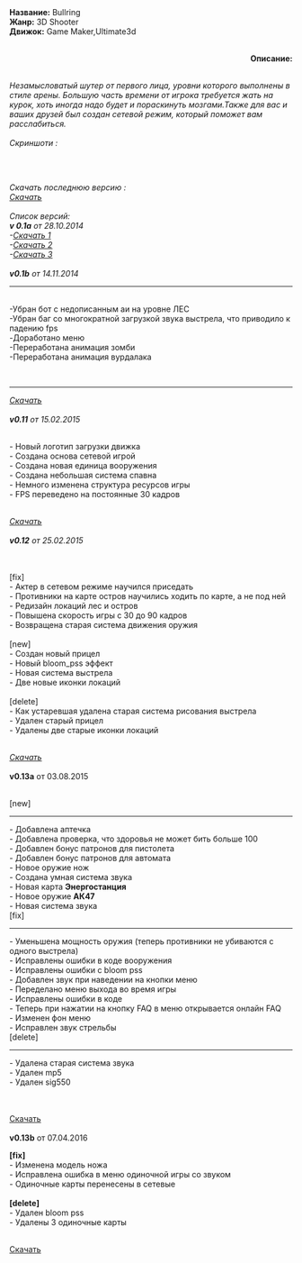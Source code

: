 <div align="center"><strong><a class="ulightbox" title="Нажмите для просмотра в полном размере..." href="http://gamemaker.ucoz.com/_fr/6/4736766.png" target="_blank" rel="noopener"><img src="http://gamemaker.ucoz.com/_fr/6/s4736766.jpg" alt="" align="" /></a></strong></div>
<p><br /><br /><strong>Название:</strong>&nbsp;Bullring<br /><strong>Жанр:</strong>&nbsp;3D Shooter<br /><strong>Движок:</strong>&nbsp;Game Maker,Ultimate3d<br /><br /></p>
<div align="right"><strong>Описание:</strong></div>
<p><br /><em>Незамысловатый шутер от первого лица, уровни которого выполнены в стиле арены. Большую часть времени от игрока требуется жать на курок, хоть иногда надо будет и пораскинуть мозгами.Также для вас и ваших друзей был создан сетевой режим, который поможет вам расслабиться.</em><br /><br /><em>Скриншоти :</em></p>
<div align="justify"><a class="link" title="http://radikal.ru/fp/30a51244c95b46e28c719979fbb673c9" href="http://gamemaker.ucoz.com/go?http://radikal.ru/fp/30a51244c95b46e28c719979fbb673c9" target="_blank" rel="nofollow noopener"><img src="http://s018.radikal.ru/i519/1502/c0/d5b6166a671dt.jpg" alt="" border="0" /></a><br /><a class="link" title="http://radikal.ru/fp/173ae66d457f482c84777489a2c90e48" href="http://gamemaker.ucoz.com/go?http://radikal.ru/fp/173ae66d457f482c84777489a2c90e48" target="_blank" rel="nofollow noopener"><img src="http://s017.radikal.ru/i440/1502/f5/5db27fe932d1t.jpg" alt="" border="0" /></a><br /><a class="link" title="http://radikal.ru/fp/3b933aff9a21449a987ec326a67ddac1" href="http://gamemaker.ucoz.com/go?http://radikal.ru/fp/3b933aff9a21449a987ec326a67ddac1" target="_blank" rel="nofollow noopener"><img src="http://s015.radikal.ru/i332/1502/8e/59ed92cea2c3t.jpg" alt="" border="0" /></a></div>
<p><br /><br /><em>Скачать последнюю версию :<br /><a class="link" title="https://drive.google.com/file/d/0B22jaXx1KhWiZ0g5amh6Y3NfeGs/view" href="http://gamemaker.ucoz.com/go?https://drive.google.com/file/d/0B22jaXx1KhWiZ0g5amh6Y3NfeGs/view" target="_blank" rel="nofollow noopener">Скачать</a><br /><br />Список версий:<br /><strong>v 0.1a</strong>&nbsp;от 28.10.2014<br />-<a class="link" title="http://sttt912.spaces.ru/files/?r=main%2Fview&amp;Li=-7584298&amp;Lii=53592433&amp;Link_id=669812&amp;Lt=1&amp;Read=53592433&amp;Sn=1&amp;sid=::sid::" href="http://gamemaker.ucoz.com/go?http://sttt912.spaces.ru/files/?r=main%2Fview&amp;Li=-7584298&amp;Lii=53592433&amp;Link_id=669812&amp;Lt=1&amp;Read=53592433&amp;Sn=1&amp;sid=::sid::" target="_blank" rel="nofollow noopener">Скачать 1</a><br />-<a class="link" title="http://adf.ly/u8Pmd" href="http://gamemaker.ucoz.com/go?http://adf.ly/u8Pmd" target="_blank" rel="nofollow noopener">Скачать 2</a><br />-<a class="link" title="http://adf.ly/u8PyN" href="http://gamemaker.ucoz.com/go?http://adf.ly/u8PyN" target="_blank" rel="nofollow noopener">Скачать 3</a><br /><br /><strong>v0.1b</strong>&nbsp;от 14.11.2014</em></p>
<hr />
<div id="uSpoilerLLXHwD" class="uSpoilerOpened">
<div class="uSpoilerText"><br />-Убран бот с недописанным аи на уровне ЛЕС<br />-Убран баг со многократной загрузкой звука выстрела, что приводило к падению fps<br />-Доработано меню<br />-Переработана анимация зомби<br />-Переработана анимация вурдалака</div>
</div>
<p><em>&nbsp;</em></p>
<hr />
<p><em><a class="link" title="https://yadi.sk/d/jBtzGLZwchSUY" href="http://gamemaker.ucoz.com/go?https://yadi.sk/d/jBtzGLZwchSUY" target="_blank" rel="nofollow noopener">Скачать</a><br /><br /><strong>v0.11</strong>&nbsp;от 15.02.2015<br /><br /></em></p>
<div id="uSpoiler_26erZ" class="uSpoilerOpened">
<div class="uSpoilerText">- Новый логотип загрузки движка<br />- Создана основа сетевой игрой<br />- Создана новая единица вооружения<br />- Создана небольшая система спавна<br />- Немного изменена структура ресурсов игры<br />- FPS переведено на постоянные 30 кадров</div>
</div>
<p><em><br /><a class="link" title="https://yadi.sk/d/hEMRn39_ege89" href="http://gamemaker.ucoz.com/go?https://yadi.sk/d/hEMRn39_ege89" target="_blank" rel="nofollow noopener">Скачать</a><br /><br /><strong>v0.12</strong>&nbsp;от 25.02.2015<br /><br /></em></p>
<div id="uSpoilerepSyLq" class="uSpoilerOpened">
<div class="uSpoilerButBl">&nbsp;</div>
<div class="uSpoilerText">[fix]</div>
<div class="uSpoilerText">- Актер в сетевом режиме научился приседать<br />- Противники на карте остров научились ходить по карте, а не под ней<br />- Редизайн локаций лес и остров<br />- Повышена скорость игры с 30 до 90 кадров<br />- Возвращена старая система движения оружия<br /><br />[new]</div>
<div class="uSpoilerText">- Создан новый прицел<br />- Новый bloom_pss эффект<br />- Новая система выстрела<br />- Две новые иконки локаций<br /><br />[delete]</div>
<div class="uSpoilerText">- Как устаревшая удалена старая система рисования выстрела<br />- Удален старый прицел<br />- Удалены две старые иконки локаций</div>
</div>
<p><em><br /><a class="link" title="https://yadi.sk/d/7FN-X4tFeriJb" href="http://gamemaker.ucoz.com/go?https://yadi.sk/d/7FN-X4tFeriJb" target="_blank" rel="nofollow noopener">Скачать</a></em><br /><br /><strong>v0.13a</strong>&nbsp;от 03.08.2015</p>
<div id="uSpoiler9TSu7U" class="uSpoilerOpened">
<div class="uSpoilerButBl">&nbsp;</div>
<div class="uSpoilerText">[new]<hr />- Добавлена аптечка<br />- Добавлена проверка, что здоровья не может бить больше 100<br />- Добавлен бонус патронов для пистолета<br />- Добавлен бонус патронов для автомата<br />- Новое оружие нож<br />- Создана умная система звука<br />- Новая карта&nbsp;<strong>Энергостанция</strong><br />- Новое оружие&nbsp;<strong>АК47</strong><br />- Новая система звука<br />[fix]<hr />- Уменьшена мощность оружия (теперь противники не убиваются с одного выстрела)<br />- Исправлены ошибки в коде вооружения<br />- Исправлены ошибки с bloom pss<br />- Добавлен звук при наведении на кнопки меню<br />- Переделано меню выхода во время игры<br />- Исправлены ошибки в коде<br />- Теперь при нажатии на кнопку FAQ в меню открывается онлайн FAQ<br />- Изменен фон меню<br />- Исправлен звук стрельбы<br />[delete]<hr />- Удалена старая система звука<br />- Удален mp5<br />- Удален sig550</div>
</div>
<p><br /><br /><a class="link" title="http://bullring.esy.es/download.html" href="http://gamemaker.ucoz.com/go?http://bullring.esy.es/download.html" target="_blank" rel="nofollow noopener">Скачать</a><br /><br /><strong>v0.13b</strong>&nbsp;от 07.04.2016</p>
<div id="uSpoileroN47h6" class="uSpoilerOpened">
<div class="uSpoilerText"><strong>[fix]</strong><br />- Изменена модель ножа<br />- Исправлена ошибка в меню одиночной игры со звуком<br />- Одиночные карты перенесены в сетевые<br /><br /><strong>[delete]</strong><br />- Удален bloom pss<br />- Удалены 3 одиночные карты</div>
</div>
<p><br /><a class="link" title="https://drive.google.com/file/d/0B22jaXx1KhWiZ0g5amh6Y3NfeGs/view" href="http://gamemaker.ucoz.com/go?https://drive.google.com/file/d/0B22jaXx1KhWiZ0g5amh6Y3NfeGs/view" target="_blank" rel="nofollow noopener">Скачать</a></p>
